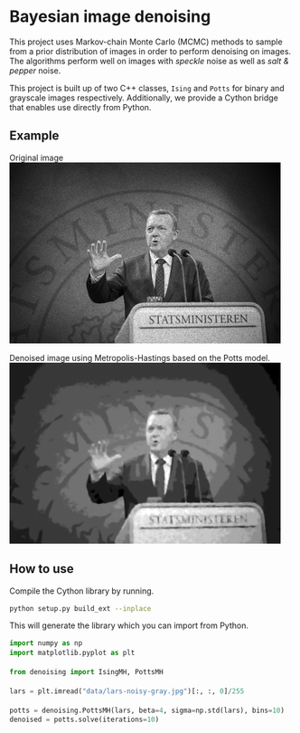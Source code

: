 # Bayesian image denoising

This project uses Markov-chain Monte Carlo (MCMC) methods to sample from a prior distribution of images in order to perform denoising on images. The algorithms perform well on images with *speckle* noise as well as *salt & pepper* noise.

This project is built up of two C++ classes, `Ising` and `Potts` for binary and grayscale images respectively. Additionally, we provide a Cython bridge that enables use directly from Python.

## Example

Original image
![](data/lars-noisy-gray.jpg)

Denoised image using Metropolis-Hastings based on the Potts model.
![](data/lars-denoised.jpg)


## How to use

Compile the Cython library by running.

```bash
python setup.py build_ext --inplace
```

This will generate the library which you can import from Python.

```python
import numpy as np
import matplotlib.pyplot as plt

from denoising import IsingMH, PottsMH

lars = plt.imread("data/lars-noisy-gray.jpg")[:, :, 0]/255

potts = denoising.PottsMH(lars, beta=4, sigma=np.std(lars), bins=10)
denoised = potts.solve(iterations=10)
```
